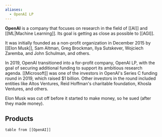 ```yaml
---
aliases:
  - OpenAI LP
---
```


**OpenAI** is a company that focuses on research in the field of [[AI]] and [[ML|Machine Learning]].
Its goal is getting as close as possible to [[AGI]].

It was initially founded as a non-profit organization in December 2015 by [[Elon Musk]], Sam Altman, Greg Brockman, Ilya Sutskever, Wojciech Zaremba, and John Schulman, and others.

In 2019, OpenAI transitioned into a for-profit company, OpenAI LP, with the goal of securing additional funding to support its ambitious research agenda. [[Microsoft]] was one of the investors in OpenAI's Series C funding round in 2019, which raised $1 billion. Other investors in the round included entities like Altos Ventures, Reid Hoffman's charitable foundation, Khosla Ventures, and others.

Elon Musk was cut off before it started to make money, so he sued (after they made money).

## Products

```dataview
table from [[OpenAI]]
```